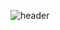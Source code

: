 ![header](https://capsule-render.vercel.app/api?type=waving&color=0:E2BFFF,100:80A1F9&text=Welcome%20to%20my%20Github&fontColor=FFFFFF&fontSize=40&fontAlign=72&fontAlignY=35&animation=twinkling&height=160)


<!--![hayeong's GitHub stats](https://github-readme-stats.vercel.app/api?username=hayeong120&include_all_commits=true&show_icons=true&theme=buefy)
    <img src="https://github-readme-stats.vercel.app/api/top-langs/?username=hayeong120&layout=compact&theme=buefy" height="195">
    ![Top Langs](https://github-readme-stats.vercel.app/api/top-langs/?username=hayeong120&layout=compact&theme=buefy)
    --> 
